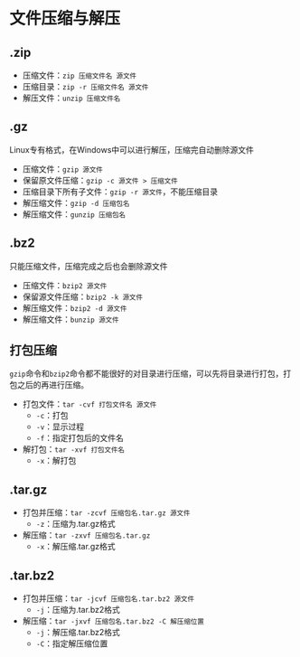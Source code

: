 # 文件压缩与解压

## .zip

+ 压缩文件：`zip 压缩文件名 源文件`
+ 压缩目录：`zip -r 压缩文件名 源文件`
+ 解压文件：`unzip 压缩文件名`

## .gz

Linux专有格式，在Windows中可以进行解压，压缩完自动删除源文件

+ 压缩文件：`gzip 源文件`
+ 保留原文件压缩：`gzip -c 源文件 > 压缩文件`
+ 压缩目录下所有子文件：`gzip -r 源文件`，不能压缩目录
+ 解压缩文件：`gzip -d 压缩包名`
+ 解压缩文件：`gunzip 压缩包名`

## .bz2

只能压缩文件，压缩完成之后也会删除源文件

+ 压缩文件：`bzip2 源文件`
+ 保留源文件压缩：`bzip2 -k 源文件`
+ 解压缩文件：`bzip2 -d 源文件`
+ 解压缩文件：`bunzip 源文件`

## 打包压缩

`gzip`命令和`bzip2`命令都不能很好的对目录进行压缩，可以先将目录进行打包，打包之后的再进行压缩。

+ 打包文件：`tar -cvf 打包文件名 源文件`
  + `-c`：打包
  + `-v`：显示过程
  + `-f`：指定打包后的文件名
+ 解打包：`tar -xvf 打包文件名`
  + `-x`：解打包

## .tar.gz

+ 打包并压缩：`tar -zcvf 压缩包名.tar.gz 源文件`
  + `-z`：压缩为.tar.gz格式
+ 解压缩：`tar -zxvf 压缩包名.tar.gz`
  + `-x`：解压缩.tar.gz格式

## .tar.bz2

+ 打包并压缩：`tar -jcvf 压缩包名.tar.bz2 源文件`
  + `-j`：压缩为.tar.bz2格式
+ 解压缩：`tar -jxvf 压缩包名.tar.bz2 -C 解压缩位置`
  + `-j`：解压缩.tar.bz2格式
  + `-C`：指定解压缩位置
